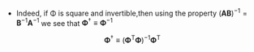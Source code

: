 - Indeed, if Φ is square and invertible,then using the property 
$(\mathbf{A B})^{-1}=\mathbf{B}^{-1} \mathbf{A}^{-1}$ we see that $\boldsymbol{\Phi}^{\dagger} \equiv \boldsymbol{\Phi}^{-1}$

$$
\boldsymbol{\Phi}^{\dagger} \equiv\left(\boldsymbol{\Phi}^{\mathrm{T}} \boldsymbol{\Phi}\right)^{-1} \boldsymbol{\Phi}^{\mathrm{T}}
$$